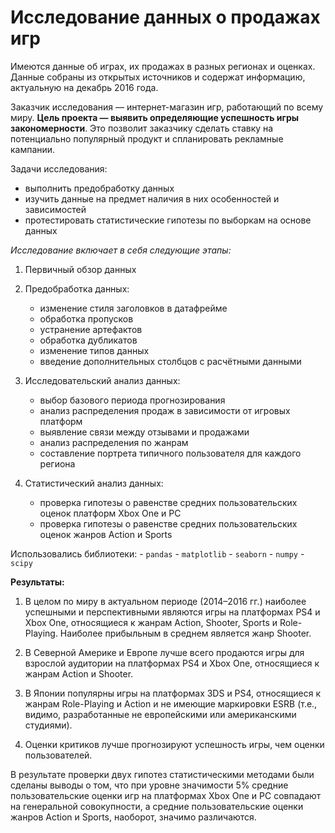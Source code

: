 # Исследование данных о продажах игр

Имеются данные об играх, их продажах в разных регионах и оценках. Данные собраны из открытых источников и содержат информацию, актуальную на декабрь 2016 года.

Заказчик исследования — интернет-магазин игр, работающий по всему миру. **Цель проекта — выявить определяющие успешность игры закономерности**. Это позволит заказчику сделать ставку на потенциально популярный продукт и спланировать рекламные кампании.

Задачи исследования:

* выполнить предобработку данных
* изучить данные на предмет наличия в них особенностей и зависимостей
* протестировать статистические гипотезы по выборкам на основе данных

*Исследование включает в себя следующие этапы:*


1. Первичный обзор данных


2. Предобработка данных:
    * изменение стиля заголовков в датафрейме
    * обработка пропусков
    * устранение артефактов
    * обработка дубликатов
    * изменение типов данных
    * введение дополнительных столбцов с расчётными данными
    
    
3. Исследовательский анализ данных:
    * выбор базового периода прогнозирования
    * анализ распределения продаж в зависимости от игровых платформ
    * выявление связи между отзывами и продажами
    * анализ распределения по жанрам
    * составление портрета типичного пользователя для каждого региона


4. Статистический анализ данных:
    * проверка гипотезы о равенстве средних пользовательских оценок платформ Xbox One и PC
    * проверка гипотезы о равенстве средних пользовательских оценок жанров Action и Sports
    
Использовались библиотеки:
    - `pandas`
    - `matplotlib`
    - `seaborn`
    - `numpy`
    - `scipy`
    
    
**Результаты:**

1. В целом по миру в актуальном периоде (2014–2016 гг.) наиболее успешными и перспективными являются игры на платформах PS4 и Xbox One, относящиеся к жанрам Action, Shooter, Sports и Role-Playing. Наиболее прибыльным в среднем является жанр Shooter.


2. В Северной Америке и Европе лучше всего продаются игры для взрослой аудитории на платформах PS4 и Xbox One, относящиеся к жанрам Action и Shooter.


3. В Японии популярны игры на платформах 3DS и PS4, относящиеся к жанрам Role-Playing и Action и не имеющие маркировки ESRB (т.е., видимо, разработанные не европейскими или американскими студиями).


4. Оценки критиков лучше прогнозируют успешность игры, чем оценки пользователей.

В результате проверки двух гипотез статистическими методами были сделаны выводы о том, что при уровне значимости 5% средние пользовательские оценки игр на платформах Xbox One и PC совпадают на генеральной совокупности, а средние пользовательские оценки жанров Action и Sports, наоборот, значимо различаются.
